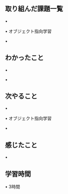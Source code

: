 ## 取り組んだ課題一覧
• 


• オブジェクト指向学習


• 


## わかったこと
• 


• 


## 次やること
• 


• オブジェクト指向学習


• 

## 感じたこと
• 


## 学習時間
• 3時間